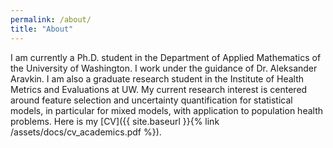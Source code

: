 ```yaml
---
permalink: /about/
title: "About"
---
```


I am currently a Ph.D. student in the Department of Applied Mathematics of the University of Washington. I work under the guidance of Dr. Aleksander Aravkin. I am also a graduate research student in the Institute of Health Metrics and Evaluations at UW. My current research interest is centered around feature selection and uncertainty quantification for statistical models, in particular for mixed models, with application to population health problems. Here is my [CV]({{ site.baseurl }}{% link /assets/docs/cv_academics.pdf %}).
